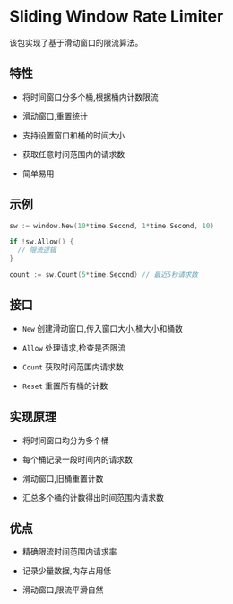 # Sliding Window Rate Limiter

该包实现了基于滑动窗口的限流算法。

## 特性

- 将时间窗口分多个桶,根据桶内计数限流

- 滑动窗口,重置统计

- 支持设置窗口和桶的时间大小

- 获取任意时间范围内的请求数

- 简单易用

## 示例

```go
sw := window.New(10*time.Second, 1*time.Second, 10) 

if !sw.Allow() {
  // 限流逻辑
}

count := sw.Count(5*time.Second) // 最近5秒请求数
```

## 接口

- `New` 创建滑动窗口,传入窗口大小,桶大小和桶数

- `Allow` 处理请求,检查是否限流

- `Count` 获取时间范围内请求数 

- `Reset` 重置所有桶的计数

## 实现原理

- 将时间窗口均分为多个桶

- 每个桶记录一段时间内的请求数

- 滑动窗口,旧桶重置计数

- 汇总多个桶的计数得出时间范围内请求数

## 优点

- 精确限流时间范围内请求率

- 记录少量数据,内存占用低

- 滑动窗口,限流平滑自然

